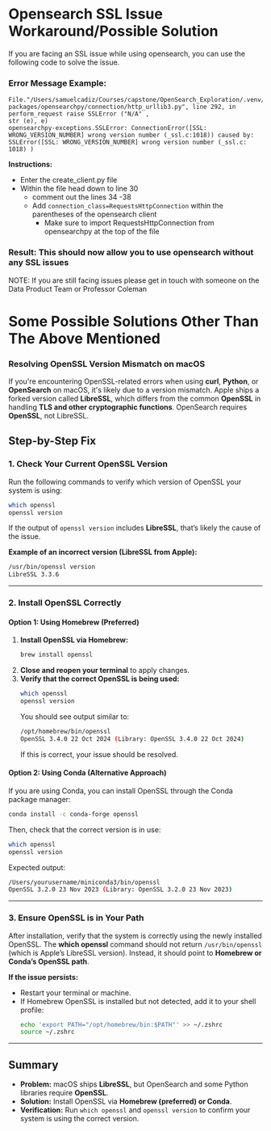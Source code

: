 # Opensearch SSL Issue Workaround/Possible Solution

If you are facing an SSL issue while using opensearch, you can use the following code to solve the issue.

### **Error Message Example:**
```
File."/Users/samuelcadiz/Courses/capstone/OpenSearch_Exploration/.venv/lib/python3.13/site-packages/opensearchpy/connection/http_urllib3.py", line 292, in perform_request raise SSLError ("N/A" ,
str (e), e)
opensearchpy-exceptions.SSLError: ConnectionError([SSL: WRONG_VERSION_NUMBER] wrong version number (_ssl.c:1018)) caused by: SSLError([SSL: WRONG_VERSION_NUMBER] wrong version number (_ssl.c: 1018) )
```

**Instructions:**
- Enter the create_client.py file
- Within the file head down to line 30
    - comment out the lines 34 -38
    - Add `connection_class=RequestsHttpConnection` within the parentheses of the opensearch client
        - Make sure to import RequestsHttpConnection from opensearchpy at the top of the file



### Result: This should now allow you to use opensearch without any SSL issues

NOTE: If you are still facing issues please get in touch with someone on the Data Product Team or Professor Coleman


# Some Possible Solutions Other Than The Above Mentioned

### **Resolving OpenSSL Version Mismatch on macOS**

If you're encountering OpenSSL-related errors when using **curl**, **Python**, or **OpenSearch** on macOS, it's likely due to a version mismatch. Apple ships a forked version called **LibreSSL**, which differs from the common **OpenSSL** in handling **TLS and other cryptographic functions**. OpenSearch requires **OpenSSL**, not LibreSSL.

## **Step-by-Step Fix**

### **1. Check Your Current OpenSSL Version**
Run the following commands to verify which version of OpenSSL your system is using:

```sh
which openssl
openssl version
```

If the output of `openssl version` includes **LibreSSL**, that’s likely the cause of the issue.

**Example of an incorrect version (LibreSSL from Apple):**
```sh
/usr/bin/openssl version  
LibreSSL 3.3.6  
```

---

### **2. Install OpenSSL Correctly**

#### **Option 1: Using Homebrew (Preferred)**
1. **Install OpenSSL via Homebrew:**
   ```sh
   brew install openssl
   ```
2. **Close and reopen your terminal** to apply changes.
3. **Verify that the correct OpenSSL is being used:**
   ```sh
   which openssl
   openssl version
   ```
   You should see output similar to:
   ```sh
   /opt/homebrew/bin/openssl  
   OpenSSL 3.4.0 22 Oct 2024 (Library: OpenSSL 3.4.0 22 Oct 2024)  
   ```
   If this is correct, your issue should be resolved.

#### **Option 2: Using Conda (Alternative Approach)**
If you are using Conda, you can install OpenSSL through the Conda package manager:
```sh
conda install -c conda-forge openssl
```
Then, check that the correct version is in use:
```sh
which openssl
openssl version
```
Expected output:
```sh
/Users/yourusername/miniconda3/bin/openssl  
OpenSSL 3.2.0 23 Nov 2023 (Library: OpenSSL 3.2.0 23 Nov 2023)  
```

---

### **3. Ensure OpenSSL is in Your Path**
After installation, verify that the system is correctly using the newly installed OpenSSL. The **which openssl** command should not return `/usr/bin/openssl` (which is Apple’s LibreSSL version). Instead, it should point to **Homebrew or Conda’s OpenSSL path**.

**If the issue persists:**
- Restart your terminal or machine.
- If Homebrew OpenSSL is installed but not detected, add it to your shell profile:
  ```sh
  echo 'export PATH="/opt/homebrew/bin:$PATH"' >> ~/.zshrc
  source ~/.zshrc
  ```

---

## **Summary**
- **Problem:** macOS ships **LibreSSL**, but OpenSearch and some Python libraries require **OpenSSL**.
- **Solution:** Install OpenSSL via **Homebrew (preferred) or Conda**.
- **Verification:** Run `which openssl` and `openssl version` to confirm your system is using the correct version.

